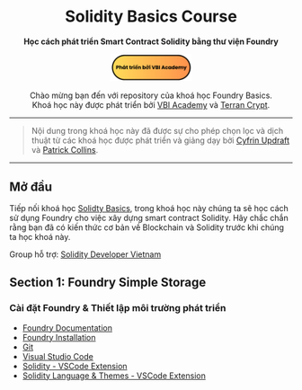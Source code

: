 <div align="center">

<h1>Solidity Basics Course</h1>

<strong>Học cách phát triển Smart Contract Solidity bằng thư viện Foundry</strong>

<p align="center">
<a href="https://www.youtube.com/@VBIAcademy">
        <img src=".github/images/vbi-powered-badge.png" width="145" alt=""/></a>
</p>
Chào mừng bạn đến với repository của khoá học Foundry Basics. <br/> Khoá học này được phát triển bởi <a href="https://www.youtube.com/@VBIAcademy">VBI Academy</a> và <a href="https://www.terrancrypt.com/">Terran Crypt</a>.

</div>

---
> Nội dung trong khoá học này đã được sự cho phép chọn lọc và dịch thuật từ các khoá học được phát triển và giảng dạy bởi [Cyfrin Updraft](https://updraft.cyfrin.io/) và [Patrick Collins](https://www.youtube.com/@PatrickAlphaC).
---

## Mở đầu

Tiếp nối khoá học [Solidty Basics](https://github.com/openedu101/solidity-basics), trong khoá học này chúng ta sẽ học cách sử dụng Foundry cho việc xây dựng smart contract Solidity. Hãy chắc chắn rằng bạn đã có kiến thức cơ bản về Blockchain và Solidity trước khi chúng ta học khoá này.

Group hỗ trợ: <a href="https://discord.gg/htjprg2Puy" style="text-decoration: underline;">Solidity Developer Vietnam</a>

## Section 1: Foundry Simple Storage

### Cài đặt Foundry & Thiết lập môi trường phát triển

- [Foundry Documentation](https://book.getfoundry.sh/)
- [Foundry Installation](https://book.getfoundry.sh/getting-started/installation)
- [Git](https://git-scm.com/)
- [Visual Studio Code](https://code.visualstudio.com/)
- [Solidity - VSCode Extension](https://marketplace.visualstudio.com/items?itemName=JuanBlanco.solidity)
- [Solidity Language & Themes - VSCode Extension](https://marketplace.visualstudio.com/items?itemName=tintinweb.vscode-solidity-language)